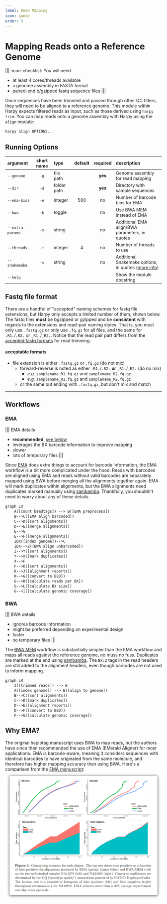 ```yaml
---
label: Read Mapping
icon: quote
order: 5
---
```


# Mapping Reads onto a Reference Genome
|||  :icon-checklist: You will need
- at least 4 cores/threads available
- a genome assembly in FASTA format
- paired-end b/gzipped fastq sequence files
|||

Once sequences have been trimmed and passed through other QC filters, they will need to
be aligned to a reference genome. This module within Harpy expects filtered reads as input,
such as those derived using `harpy trim`. You can map reads onto a genome assembly with Harpy 
using the `align` module:
```bash
harpy align OPTIONS...
```

## Running Options
| argument         | short name | type        | default | required | description                                                            |
|:-----------------|:----------:|:------------|:-------:|:--------:|:-----------------------------------------------------------------------|
| `--genome`       |    `-g`    | file path   |         | **yes**  | Genome assembly for read mapping                                       |
| `--dir`          |    `-d`    | folder path |         | **yes**  | Directory with sample sequences                                        |
| `--ema-bins`     |    `-e`    | integer     |   500   |    no    | Number of barcode bins for EMA                                         |
| `--bwa`          |    `-b`    | toggle      |         |    no    | Use BWA MEM instead of EMA                                             |
| `--extra-params` |    `-x`    | string      |         |    no    | Additional EMA-align/BWA parameters, in quotes                         |
| `--threads`      |    `-t`    | integer     |    4    |    no    | Number of threads to use                                               |
| `--snakemake`    |    `-s`    | string      |         |    no    | Additional Snakemake options, in quotes ([more info](../getstarted.md/#adding-additional-snakamake-parameters)) |
| `--help`         |            |             |         |          | Show the module docstring                                              |

## Fastq file format
There are a handful of "accepted" naming schemes for fastq file extensions, but Harpy only accepts a limited number of them, shown below.
The fastq files **must** be bgzipped or gzipped and be **consistent** with regards to the extensions and read-pair naming styles.
That is, you must only use `.fastq.gz` or only use `.fq.gz` for all files, and the same for `.R1.`/`.R2.` or `_R1.`/`_R2.`.
Notice that the read pair part differs from the [accepted fastq formats](qualitytrimming.md/#fastq-file-format) for read trimming.
#### acceptable formats
- file extension is either `.fastq.gz` or `.fq.gz` (do not mix)
    - forward-reverse is noted as either `.R1.`/`.R2.` **or** `_R1.`/`_R2.` (do no mix)
        - _e.g._ `samplename.R1.fq.gz` and `samplename.R2.fq.gz`
        - _e.g._ `samplename_R1.fq.gz` and `samplename_R2.fq.gz`
    - or the same but ending with `.fastq.gz`, but don't mix and match

----

## Workflows
### EMA
||| EMA details
- **recommended**, [see below](readmapping.md/#why-ema)
- leverages the BX barcode information to improve mapping
- slower
- lots of temporary files
|||

Since [EMA](https://github.com/arshajii/ema) does extra things to account for barcode information, the EMA workflow is a bit more complicated under the hood. Reads with barcodes are aligned using EMA and reads without valid barcodes are separately mapped using BWA before merging all the alignments together again. EMA will mark duplicates within alignments, but the BWA alignments need duplicates marked manually using [sambamba](https://lomereiter.github.io/sambamba/). Thankfully, you shouldn't need to worry about any of these details.

```mermaid
graph LR
    A([count beadtags]) --> B([EMA preprocess])
    B-->C([EMA align barcoded])
    C-->D([sort alignments])
    D-->E([merge alignments])
    E-->G
    E-->F([merge alignments])
    IDX([index genome])-->C
    IDX-->Z([BWA align unbarcoded])
    Z-->Y([sort alignments])
    Y-->X([mark duplicates])
    X-->F
    F-->K([sort alignments])
    K-->J([alignment reports])
    K-->G([convert to BED])
    G-->H([calculate reads per BX])
    G-->L([calculate BX size])
    G-->I([calculate genomic coverage])
```

### BWA
||| BWA details
- ignores barcode information
- might be preferred depending on experimental design
- faster
- no temporary files
|||

The [BWA MEM](https://github.com/lh3/bwa) workflow is substantially simpler than the EMA workflow and maps all reads against the reference genome, no muss no fuss. Duplicates are marked at the end using [sambamba](https://lomereiter.github.io/sambamba/). The `BX:Z` tags in the read headers are still added to the alignment headers, even though barcodes are not used to inform mapping.

```mermaid
graph LR
    Z([trimmed reads]) --> B
    A([index genome]) --> B([align to genome])
    B-->C([sort alignments])
    C-->D([mark duplicates])
    D-->E([alignment reports])
    D-->F([convert to BED])
    F-->G([calculate genomic coverage])
```

## Why EMA?
The original haplotag manuscript uses BWA to map reads, but the authors have since then recommended the use of EMA (EMerald Aligner) for most applications. EMA is barcode-aware, meaning it considers sequences with identical barcodes to have originated from the same molecule, and therefore has higher mapping accuracy than using BWA. Here's a comparison from the [EMA manuscript](https://www.biorxiv.org/content/10.1101/220236v1):
![EMA Publication figure 3](/static/EMA.fig3.png)